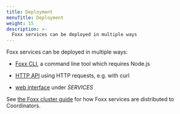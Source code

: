 ```yaml
---
title: Deployment
menuTitle: Deployment
weight: 15
description: >-
  Foxx services can be deployed in multiple ways
---
```

Foxx services can be deployed in multiple ways:

- [Foxx CLI](../../components/tools/foxx-cli/_index.md), a command line tool which
  requires Node.js

- [HTTP API](../http/foxx.md) using HTTP requests,
  e.g. with curl

- [web interface](../../components/web-interface/services.md) under *SERVICES*

See [the Foxx cluster guide](guides/foxx-in-a-cluster.md#how-arangodb-distributes-services)
for how Foxx services are distributed to Coordinators.
